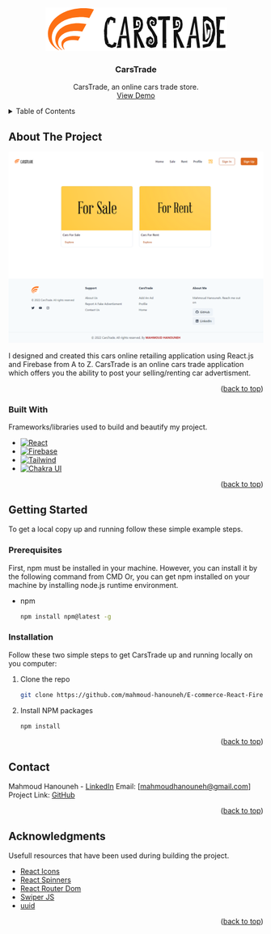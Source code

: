 <div id="top"></div>


<!-- PROJECT LOGO -->
<br />
<div align="center">
  <a href="https://e-commerce-react-firebase.vercel.app">
    <img src="src/images/logo.png" alt="Logo">
  </a>

  <h3 align="center">CarsTrade</h3>

  <p align="center">
    CarsTrade, an online cars trade store.
    <br />
    <a href="https://e-commerce-react-firebase.vercel.app">View Demo</a>
  </p>
</div>



<!-- TABLE OF CONTENTS -->
<details>
  <summary>Table of Contents</summary>
  <ol>
    <li>
      <a href="#about-the-project">About The Project</a>
      <ul>
        <li><a href="#built-with">Built With</a></li>
      </ul>
    </li>
    <li>
      <a href="#getting-started">Getting Started</a>
      <ul>
        <li><a href="#prerequisites">Prerequisites</a></li>
        <li><a href="#installation">Installation</a></li>
      </ul>
    </li>
    <li><a href="#contact">Contact</a></li>
    <li><a href="#acknowledgments">Acknowledgments</a></li>
  </ol>
</details>



<!-- ABOUT THE PROJECT -->
## About The Project

[![Product Name Screen Shot][product-screenshot]](https://e-commerce-react-firebase.vercel.app)

I designed and created this cars online retailing application using React.js and Firebase from A to Z.
CarsTrade is an online cars trade application which offers you the ability to post your selling/renting car advertisment. 

<p align="right">(<a href="#top">back to top</a>)</p>



### Built With

Frameworks/libraries used to build and beautify my project.

* [![React][React.js]][React-url]
* [![Firebase][Firebase_]][Firebase-url]
* [![Tailwind][Tailwind.css]][Tailwind-url]
* [![Chakra UI][Chakra_UI]][Chakra-url]

<p align="right">(<a href="#top">back to top</a>)</p>



<!-- GETTING STARTED -->
## Getting Started

To get a local copy up and running follow these simple example steps.

### Prerequisites

First, npm must be installed in your machine. However, you can install it by the following command from CMD Or, you can get npm installed on your machine by installing node.js runtime environment.

* npm
  ```sh
  npm install npm@latest -g
  ```

### Installation

Follow these two simple steps to get CarsTrade up and running locally on you computer:

1. Clone the repo
   ```sh
   git clone https://github.com/mahmoud-hanouneh/E-commerce-React-Firebase
   ```
2. Install NPM packages
   ```sh
   npm install
   ```

<p align="right">(<a href="#top">back to top</a>)</p>



<!-- CONTACT -->
## Contact

Mahmoud Hanouneh - [LinkedIn](https://linkedin.com/in/mahmoud-hanouneh)
Email: [mahmoudhanouneh@gmail.com]
Project Link: [GitHub](https://github.com/mahmoud-hanouneh/E-commerce-React-Firebase)

<p align="right">(<a href="#top">back to top</a>)</p>



<!-- ACKNOWLEDGMENTS -->
## Acknowledgments

Usefull resources that have been used during building the project.

* [React Icons](https://react-icons.github.io/react-icons)
* [React Spinners](https://www.npmjs.com/package/react-spinners)
* [React Router Dom](https://reactrouter.com/)
* [Swiper JS](https://swiperjs.com/react)
* [uuid](https://www.npmjs.com/package/uuid)

<p align="right">(<a href="#top">back to top</a>)</p>



<!-- MARKDOWN LINKS & IMAGES -->
<!-- https://www.markdownguide.org/basic-syntax/#reference-style-links -->
[linkedin-shield]: https://img.shields.io/badge/-LinkedIn-black.svg?style=for-the-badge&logo=linkedin&colorB=555
[linkedin-url]: https://linkedin.com/in/othneildrew
[product-screenshot]: /screenshots/screencapture-carsTrade-home.png
[React.js]: https://img.shields.io/badge/React-20232A?style=for-the-badge&logo=react&logoColor=61DAFB
[React-url]: https://reactjs.org/
[Tailwind.css]: https://img.shields.io/badge/tailwindcss-%2338B2AC.svg?style=for-the-badge&logo=tailwind-css&logoColor=white
[Tailwind-url]: https://tailwindcss.com/
[Firebase_]: https://img.shields.io/badge/firebase-%23039BE5.svg?style=for-the-badge&logo=firebase
[Firebase-url]: https://firebase.google.com/
[Chakra_UI]: https://img.shields.io/badge/chakra-%234ED1C5.svg?style=for-the-badge&logo=chakraui&logoColor=white
[Chakra-url]: https://chakra-ui.com/